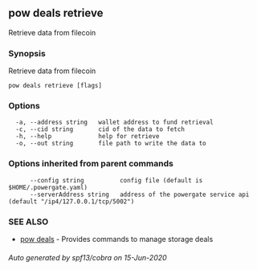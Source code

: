 ## pow deals retrieve

Retrieve data from filecoin

### Synopsis

Retrieve data from filecoin

```
pow deals retrieve [flags]
```

### Options

```
  -a, --address string   wallet address to fund retrieval
  -c, --cid string       cid of the data to fetch
  -h, --help             help for retrieve
  -o, --out string       file path to write the data to
```

### Options inherited from parent commands

```
      --config string          config file (default is $HOME/.powergate.yaml)
      --serverAddress string   address of the powergate service api (default "/ip4/127.0.0.1/tcp/5002")
```

### SEE ALSO

* [pow deals](pow_deals.md)	 - Provides commands to manage storage deals

###### Auto generated by spf13/cobra on 15-Jun-2020
